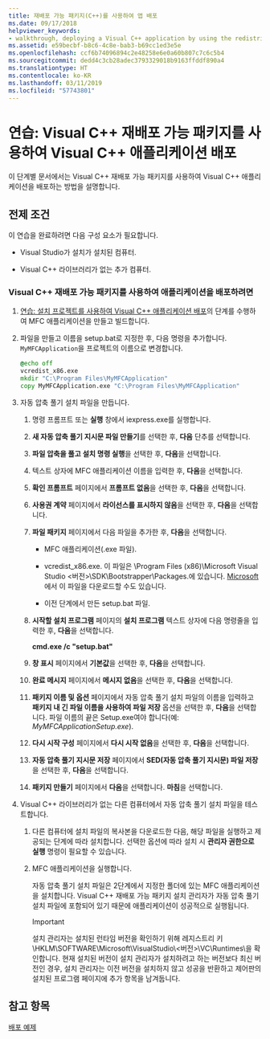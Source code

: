 ```yaml
---
title: 재배포 가능 패키지(C++)를 사용하여 앱 배포
ms.date: 09/17/2018
helpviewer_keywords:
- walkthrough, deploying a Visual C++ application by using the redistributable package
ms.assetid: e59becbf-b8c6-4c8e-bab3-b69cc1ed3e5e
ms.openlocfilehash: ccf6b74096894c2e48258e6e0a60b807c7c6c5b4
ms.sourcegitcommit: dedd4c3cb28adec3793329018b9163ffddf890a4
ms.translationtype: HT
ms.contentlocale: ko-KR
ms.lasthandoff: 03/11/2019
ms.locfileid: "57743801"
---
```

# <a name="walkthrough-deploying-a-visual-c-application-by-using-the-visual-c-redistributable-package"></a>연습: Visual C++ 재배포 가능 패키지를 사용하여 Visual C++ 애플리케이션 배포

이 단계별 문서에서는 Visual C++ 재배포 가능 패키지를 사용하여 Visual C++ 애플리케이션을 배포하는 방법을 설명합니다.

## <a name="prerequisites"></a>전제 조건

이 연습을 완료하려면 다음 구성 요소가 필요합니다.

- Visual Studio가 설치가 설치된 컴퓨터.

- Visual C++ 라이브러리가 없는 추가 컴퓨터.

### <a name="to-use-the-visual-c-redistributable-package-to-deploy-an-application"></a>Visual C++ 재배포 가능 패키지를 사용하여 애플리케이션을 배포하려면

1.  [연습: 설치 프로젝트를 사용하여 Visual C++ 애플리케이션 배포](walkthrough-deploying-a-visual-cpp-application-by-using-a-setup-project.md)의 단계를 수행하여 MFC 애플리케이션을 만들고 빌드합니다.

1. 파일을 만들고 이름을 setup.bat로 지정한 후, 다음 명령을 추가합니다. `MyMFCApplication`을 프로젝트의 이름으로 변경합니다.

    ```cmd
    @echo off
    vcredist_x86.exe
    mkdir "C:\Program Files\MyMFCApplication"
    copy MyMFCApplication.exe "C:\Program Files\MyMFCApplication"
    ```

1. 자동 압축 풀기 설치 파일을 만듭니다.

   1. 명령 프롬프트 또는 **실행** 창에서 iexpress.exe를 실행합니다.

   1. **새 자동 압축 풀기 지시문 파일 만들기**를 선택한 후, **다음** 단추를 선택합니다.

   1. **파일 압축을 풀고 설치 명령 실행**을 선택한 후, **다음**을 선택합니다.

   1. 텍스트 상자에 MFC 애플리케이션 이름을 입력한 후, **다음**을 선택합니다.

   1. **확인 프롬프트** 페이지에서 **프롬프트 없음**을 선택한 후, **다음**을 선택합니다.

   1. **사용권 계약** 페이지에서 **라이선스를 표시하지 않음**을 선택한 후, **다음**을 선택합니다.

   1. **파일 패키지** 페이지에서 다음 파일을 추가한 후, **다음**을 선택합니다.

      - MFC 애플리케이션(.exe 파일).

      - vcredist_x86.exe. 이 파일은 \Program Files (x86)\Microsoft Visual Studio \<버전>\SDK\Bootstrapper\Packages\.에 있습니다. [Microsoft](https://www.microsoft.com/download/confirmation.aspx?id=5555)에서 이 파일을 다운로드할 수도 있습니다.

      - 이전 단계에서 만든 setup.bat 파일.

   1. **시작할 설치 프로그램** 페이지의 **설치 프로그램** 텍스트 상자에 다음 명령줄을 입력한 후, **다음**을 선택합니다.

      **cmd.exe /c "setup.bat"**

   1. **창 표시** 페이지에서 **기본값**을 선택한 후, **다음**을 선택합니다.

   1. **완료 메시지** 페이지에서 **메시지 없음**을 선택한 후, **다음**을 선택합니다.

   1. **패키지 이름 및 옵션** 페이지에서 자동 압축 풀기 설치 파일의 이름을 입력하고 **패키지 내 긴 파일 이름을 사용하여 파일 저장** 옵션을 선택한 후, **다음**을 선택합니다. 파일 이름의 끝은 Setup.exe여야 합니다(예: *MyMFCApplicationSetup.exe*).

   1. **다시 시작 구성** 페이지에서 **다시 시작 없음**을 선택한 후, **다음**을 선택합니다.

   1. **자동 압축 풀기 지시문 저장** 페이지에서 **SED(자동 압축 풀기 지시문) 파일 저장**을 선택한 후, **다음**을 선택합니다.

   1. **패키지 만들기** 페이지에서 **다음**을 선택합니다. **마침**을 선택합니다.

1. Visual C++ 라이브러리가 없는 다른 컴퓨터에서 자동 압축 풀기 설치 파일을 테스트합니다.

   1. 다른 컴퓨터에 설치 파일의 복사본을 다운로드한 다음, 해당 파일을 실행하고 제공되는 단계에 따라 설치합니다. 선택한 옵션에 따라 설치 시 **관리자 권한으로 실행** 명령이 필요할 수 있습니다.

   1. MFC 애플리케이션을 실행합니다.

      자동 압축 풀기 설치 파일은 2단계에서 지정한 폴더에 있는 MFC 애플리케이션을 설치합니다. Visual C++ 재배포 가능 패키지 설치 관리자가 자동 압축 풀기 설치 파일에 포함되어 있기 때문에 애플리케이션이 성공적으로 실행됩니다.

      > [!IMPORTANT]
      > 설치 관리자는 설치된 런타임 버전을 확인하기 위해 레지스트리 키 \HKLM\SOFTWARE\Microsoft\VisualStudio\\\<버전>\VC\Runtimes\\<platform>을 확인합니다. 현재 설치된 버전이 설치 관리자가 설치하려고 하는 버전보다 최신 버전인 경우, 설치 관리자는 이전 버전을 설치하지 않고 성공을 반환하고 제어판의 설치된 프로그램 페이지에 추가 항목을 남겨둡니다.

## <a name="see-also"></a>참고 항목

[배포 예제](deployment-examples.md)<br/>
